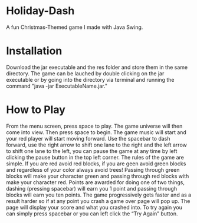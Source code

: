 # Holiday-Dash
A fun Christmas-Themed game I made with Java Swing. </br>
# Installation 
Download the jar executable and the res folder and store them in the same directory. The game can be lauched by double clicking on the jar executable or by going into the directory via terminal and running the command "java -jar ExecutableName.jar." </br>
# How to Play
From the menu screen, press space to play. The game universe will then come into view. Then press space to begin. The game music will start and your red player will start moving forward. Use the spacebar to dash forward, use the right arrow to shift one lane to the right and the left arrow to shift one lane to the left, you can pause the game at any time by left clicking the pause button in the top left corner. The rules of the game are simple. If you are red avoid red blocks, if you are geen avoid green blocks and regardless of your color always avoid trees! Passing through green blocks will make your character green and passing through red blocks with make your character red. Points are awarded for doing one of two things, dashing (pressing spacebar) will earn you 1 point and passing through blocks will earn you ten points. The game progressively gets faster and as a result harder so if at any point you crash a game over page will pop up. The page will display your score and what you crashed into. To try again you can simply press spacebar or you can left click the “Try Again” button. 



